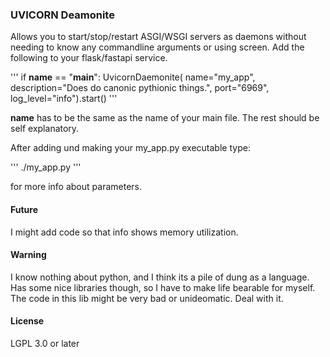 ### UVICORN Deamonite

Allows you to start/stop/restart ASGI/WSGI servers as daemons without needing
to know any commandline arguments or using screen. Add the following to your
flask/fastapi service.

'''
if __name__ == "__main__":
  UvicornDaemonite(
    name="my_app",
    description="Does do canonic pythionic things.",
    port="6969",
    log_level="info").start()
'''

**name** has to be the same as the name of your main file. The rest should be
self explanatory.

After adding und making your my_app.py executable type:

'''
  ./my_app.py
'''

for more info about parameters.

#### Future

I might add code so that info shows memory utilization.

#### Warning

I know nothing about python, and I think its a pile of dung as a language. Has
some nice libraries though, so I have to make life bearable for myself. The
code in this lib might be very bad or unideomatic. Deal with it.

#### License

LGPL 3.0 or later

